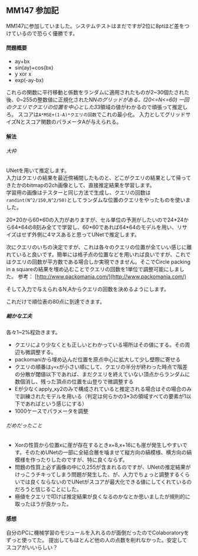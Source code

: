 ## MM147 参加記

MM147に参加していました。システムテストはまだですが2位に8ptほど差をつけているので恐らく優勝です。


#### 問題概要
- ay+bx
- sin(ay)+cos(bx)
- y xor x
- exp(-ay-bx)

これらの関数に平行移動と係数をランダムに適用されたものが2\~30個たされた後、0\~255の整数値に正規化されたN*Nのグリッドがある。(20<=N<=60)
一回のクエリでクエリの位置を中心とした3*3領域の値がわかるので頑張って推定しろ。
スコアは`A*MSE+(1-A)*クエリの回数`でこれの最小化。
入力としてグリッドサイズNとスコア関数のパラメータAが与えられる。


#### 解法
###### 大枠
UNetを用いて推定します。  
入力はクエリの結果を最近傍補間したものと、どこがクエリの結果として帰ってきたかのbitmapの2ch画像として、直接推定結果を学習します。  
学習用の画像はテスターと同じ方法で生成し、クエリの回数は`randint(N^2/150,N^2/50)`としてランダムな位置のクエリをやったものを使いました。

20\*20から60\*60の入力がありますが、セル単位の予測がしたいので24\*24から64\*64の8刻み全てで学習し、60\*60であれば64\*64のモデルを用い、リサイズはせず外側に4マスあると思ってUNetで推定します。


次にクエリのいちの決定ですが、これは各々のクエリの位置が全ていい感じに離れていると良いです。簡単には格子点の位置などを用いれば良いですが、これではクエリの回数が平方数である場合しか実現できません。そこでCircle packing in a squareの結果を埋め込むことでクエリの回数を1単位で調整可能にしました。
参考： [http://www.packomania.com/](http://www.packomania.com/)

そして入力で与えられるN,Aからクエリの回数を決めるようにします。

これだけで順位表の80点に到達できます。

##### 細かな工夫
各々1~2%程効きます。

- クエリにより少なくとも正しいとわかっている場所はその値にする。その周辺も微調整する。
- packomaniから埋め込んだ位置を原点中心に拡大して少し壁際に寄せる
- クエリの順番は`y+x`が小さい順にして、クエリの半分が終わった時点で階差の分散が閾値以下であれば、まだクエリを終えていない頂点からランダムに数個消し、残った頂点の位置を山登りで微調整する
- Eが少なくapply_xy2のみで構成されていると推定される場合はその場合のみで訓練されたモデルを用いる（判定は何らかの3*3の領域すべての要素が1以下であればという感じにする）
- 1000ケースでパラメータを調整


###### だめだったこと
- Xorの性質から位置xに崖が存在するときx+8,x+16にも崖が発生しやすいです。そのためUNetの一部に全結合層を噛ませて縦方向の縞模様、横方向の縞模様を作ったりしたのですが、特に良くならず。
- 問題の性質上必ず画像の中に0,255が含まれるのですが、UNetの推定結果がけっこうチキってしまう問題が発生した、が、人力でちょっと調整するくらいでは良くならないのでUNetがスコアが最大化できる値にしてくれているのだろうと信じることにした。
- 極値をクエリで叩けば推定結果が良くなるのかなとか思いましたが規則的に取ったほうが良かった。

#### 感想
自分のPCに機械学習のモジュールを入れるのが面倒だったのでColaboratoryをずっと使ってた。
提出してもほとんど他の人の点数を削れなかった。安定してスコアがいいらしい？  
